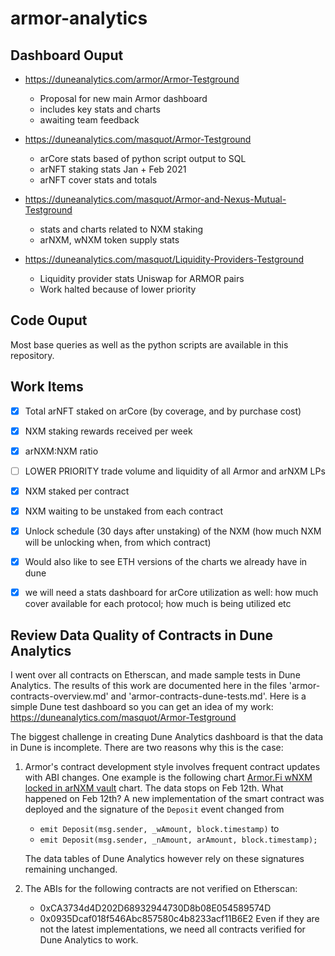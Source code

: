 # armor-analytics

## Dashboard Ouput

- https://duneanalytics.com/armor/Armor-Testground
    - Proposal for new main Armor dashboard
    - includes key stats and charts
    - awaiting team feedback

- https://duneanalytics.com/masquot/Armor-Testground
    - arCore stats based of python script output to SQL
    - arNFT staking stats Jan + Feb 2021
    - arNFT cover stats and totals

- https://duneanalytics.com/masquot/Armor-and-Nexus-Mutual-Testground
    - stats and charts related to NXM staking
    - arNXM, wNXM token supply stats

- https://duneanalytics.com/masquot/Liquidity-Providers-Testground
    - Liquidity provider stats Uniswap for ARMOR pairs
    - Work halted because of lower priority


## Code Ouput

Most base queries as well as the python scripts are available in this repository.


## Work Items

- [x] Total arNFT staked on arCore (by coverage, and by purchase cost)
- [x] NXM staking rewards received per week
- [x] arNXM:NXM ratio
- [ ] LOWER PRIORITY trade volume and liquidity of all Armor and arNXM LPs
- [x] NXM staked per contract
- [x] NXM waiting to be unstaked from each contract
- [x] Unlock schedule (30 days after unstaking) of the NXM (how much NXM will be unlocking when, from which contract)
- [x] Would also like to see ETH versions of the charts we already have in dune
- [x] we will need a stats dashboard for arCore utilization as well: how much cover available for each protocol; how much is being utilized etc 


## Review Data Quality of Contracts in Dune Analytics

I went over all contracts on Etherscan, and made sample tests in Dune Analytics. The results of this work are documented here in the files 'armor-contracts-overview.md' and 'armor-contracts-dune-tests.md'.
Here is a simple Dune test dashboard so you can get an idea of my work:
https://duneanalytics.com/masquot/Armor-Testground

The biggest challenge in creating Dune Analytics dashboard is that the data in Dune is incomplete. There are two reasons why this is the case:
1. Armor's contract development style involves frequent contract updates with ABI changes. One example is the following chart [Armor.Fi wNXM locked in arNXM vault](https://duneanalytics.com/queries/18211/36837) chart. The data stops on Feb 12th. What happened on Feb 12th? A new implementation of the smart contract was deployed and the signature of the `Deposit` event changed from
   * `emit Deposit(msg.sender, _wAmount, block.timestamp)`
   to
   *  `emit Deposit(msg.sender, _nAmount, arAmount, block.timestamp);`
  
    The data tables of Dune Analytics however rely on these signatures remaining unchanged.

2. The ABIs for the following contracts are not verified on Etherscan:
	- 0xCA3734d4D202D68932944730D8b08E054589574D
	- 0x0935Dcaf018f546Abc857580c4b8233acf11B6E2
	Even if they are not the latest implementations, we need all contracts verified for Dune Analytics to work.
